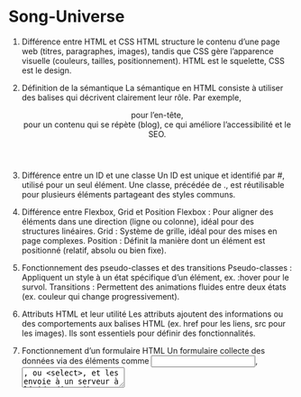 ﻿# Song-Universe
1. Différence entre HTML et CSS
HTML structure le contenu d’une page web (titres, paragraphes, images), tandis que CSS gère l’apparence visuelle (couleurs, tailles, positionnement). HTML est le squelette, CSS est le design.

2. Définition de la sémantique
La sémantique en HTML consiste à utiliser des balises qui décrivent clairement leur rôle. Par exemple, <header> pour l’en-tête, <article> pour un contenu qui se répète (blog), ce qui améliore l’accessibilité et le SEO.

3. Différence entre un ID et une classe
Un ID est unique et identifié par #, utilisé pour un seul élément. Une classe, précédée de ., est réutilisable pour plusieurs éléments partageant des styles communs.

4. Différence entre Flexbox, Grid et Position
Flexbox : Pour aligner des éléments dans une direction (ligne ou colonne), idéal pour des structures linéaires.
Grid : Système de grille, idéal pour des mises en page complexes.
Position : Définit la manière dont un élément est positionné (relatif, absolu ou bien fixe).

6. Fonctionnement des pseudo-classes et des transitions
Pseudo-classes : Appliquent un style à un état spécifique d’un élément, ex. :hover pour le survol.
Transitions : Permettent des animations fluides entre deux états (ex. couleur qui change progressivement).

6. Attributs HTML et leur utilité
Les attributs ajoutent des informations ou des comportements aux balises HTML (ex. href pour les liens, src pour les images). Ils sont essentiels pour définir des fonctionnalités.

7. Fonctionnement d’un formulaire HTML
Un formulaire collecte des données via des éléments comme <input>, <textarea>, ou <select>, et les envoie à un serveur à l’aide d’attributs comme method et action (URL.

8. Optimisation des images et vidéos
Convertir les medias avec des formats optimisé pour le web tel que webP pour les images et ensuite redimensionner à la taille nécessaire.

10. Fonctionnement des media queries
Les media queries appliquent des styles conditionnels en fonction de la taille de l’écran (@media (max-width: 768px)). Elles sont indispensables pour le design responsive.

/*---------------------------------------------------------------------------------------------------------
Explication du squellette HTML :

Le squelette HTML se divise en trois grandes parties :

Doctype et structure principale :
- Le <!DOCTYPE html> spécifie que la page utilise HTML5, la norme actuelle.
- La balise <html> enveloppe tout le document, et l'attribut lang="en" indique que le contenu est en anglais.
  
En-tête (<head>) :
  Métadonnées :
- meta charset="UTF-8" : Définit l'encodage des caractères pour une compatibilité universelle.
- meta name="viewport" : Permet un affichage responsive sur tous les écrans.
- meta name="description" : Fournit une description de la page pour le SEO.
  Ressources :
- Le fichier CSS externe (styles.css) et les polices Google sont intégrés ici.
- Titre : Définit le texte affiché dans l'onglet du navigateur.

Corps de la page (<body>)
- <header> : Contient la barre de navigation avec un logo, des liens, et un bouton pour contacter le photographe.
- <main> : Divisé en plusieurs sections :
Présentation (<section id="firstSection">) : Un titre et une phrase d'accroche.
Galerie (<section id="secondSection">) : Montre des réalisations avec des images et des dates.
À propos (<section id="thirdSection">) : Une description personnelle et un portrait.
Formulaire de contact (<section id="contact">) : Permet aux utilisateurs de laisser un message via un formulaire interactif.
- <footer> : Mentionne les droits réservés.
